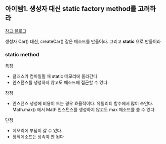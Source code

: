 ## 아이템1. 생성자 대신 static factory method를 고려하라

[참고 블로그](https://tecoble.techcourse.co.kr/post/2020-07-16-static-method/)

생성자 Car() 대신, createCar() 같은 메소드를 만들어라. 그리고 <b>static</b> 으로 만들어라



### static method

특징

- 클래스가 컴파일될 때 static 메모리에 올라간다
- 인스턴스를 생성하지 않고도 메소드에 접근할 수 있다. 

장점

- 인스턴스 생성에 비용이 드는 경우 효율적이다. 유틸리티 함수에서 많이 쓰인다. Math.max() 에서 Math 인스턴스를 생성하지 않고도 max 메소드를 쓸 수 있다.

단점

- 메모리에 부담이 갈 수 있다.
- 정적메소드는 상속이 안 된다









